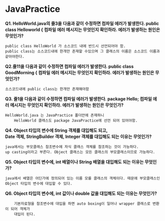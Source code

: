 # JavaPractice

 **Q1. HelloWorld.java의 줄3을 다음과 같이 수정하면 컴파일 에러가 발생한다. 
public class Helloworld { 
컴파일 에러 메시지는 무엇인지 확인하라. 에러가 발생하는 원인은 무엇인가?**


    public class HelloWorld 가 소스코드 내에 반드시 선언되어야 함.
    public class는 소스코드내에 한개만 존재할 수있으며 그 클래스의 이름은 소스코드 이름과 같아야한다.

 **Q2.줄11을 다음과 같이 수정하면 컴파일 에러가 발생한다. 
	public class GoodMorning { 
	컴파일 에러 메시지는 무엇인지 확인하라. 에러가 발생하는 원인은 무엇인가?**


	소스코드내에 public class는 한개만 존재해야함 

**Q3. 줄1을 다음과 같이 수정하면 컴파일 에러가 발생한다. 
package Hello; 
컴파일 에러 메시지는 무엇인지 확인하라. 에러가 발생하는 원인은 무엇인가?**

	HelloWorld.java 는 JavaPractice 폴더안에 존재하니 
		HelloWorld 클래스도 package JavaPractice에 선언 되어 있어야함.

**Q4. Object 타입의 변수에 String 객체를 대입해도 되고,  
Date 객체, StringBuilder 객체, Integer 객체를 대입해도 되는 이유는 무엇인가?**

	java에서는 부모클래스 참조변수에 자식 클래스 객체를 참조하는 것이 가능하다. 
	up casting이라고 부른다. Object 클래스는 모든 클래스의 부모클래스이므로 가능하다.
	
**Q5. Object 타입의 변수에, int 배열이나 String 배열을 대입해도 되는 이유는 무엇인가?**
	
	java에서 배열은 어딘가에 정의되어 있는 이름 모를 클래스의 객체이다. 때문에 부모클래스인 
	Object 타입의 변수에 대입할 수 있다.
	
**Q6. Object 타입의 변수에, int 값이나 double 값을 대입해도 되는 이유는 무엇인가?**
	
        기본자료형을 참조변수에 대입을 하면 auto boxing이 일어나 wrapper 클래스로 변환이 되어 객체가
        대입이 된다.



	
